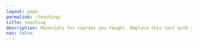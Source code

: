 ```yaml
---
layout: page
permalink: /teaching/
title: teaching
description: Materials for courses you taught. Replace this text with your description.
nav: false
---
```


